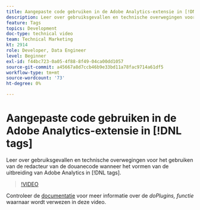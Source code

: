 ```yaml
---
title: Aangepaste code gebruiken in de Adobe Analytics-extensie in [!DNL tags]
description: Leer over gebruiksgevallen en technische overwegingen voor het gebruiken van de redacteur van de douanecode wanneer het vormen van de uitbreiding van Adobe Analytics in [!DNL tags].
feature: Tags
topics: Development
doc-type: technical video
team: Technical Marketing
kt: 2914
role: Developer, Data Engineer
level: Beginner
exl-id: f44bc723-0a05-4f88-8f49-04ca00dd1057
source-git-commit: a45667a8d7ccb46b9e33bd11a78fac9714a61df5
workflow-type: tm+mt
source-wordcount: '73'
ht-degree: 0%

---
```


# Aangepaste code gebruiken in de Adobe Analytics-extensie in [!DNL tags]

Leer over gebruiksgevallen en technische overwegingen voor het gebruiken van de redacteur van de douanecode wanneer het vormen van de uitbreiding van Adobe Analytics in [!DNL tags].

>[!VIDEO](https://video.tv.adobe.com/v/27272/?quality=12&learn=on)

Controleer de [documentatie](https://experienceleague.adobe.com/docs/analytics/implementation/vars/plugins/impl-plugins.html?lang=nl-NL) voor meer informatie over de <i>doPlugins, functie</i> waarnaar wordt verwezen in deze video.
